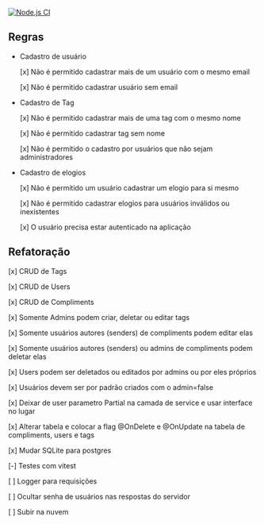 [![Node.js CI](https://github.com/dan-santos/valoriza/actions/workflows/node.js.yml/badge.svg)](https://github.com/dan-santos/valoriza/actions/workflows/node.js.yml)
## Regras
- Cadastro de usuário

  [x] Não é permitido cadastrar mais de um usuário com o mesmo email

  [x] Não é permitido cadastrar usuário sem email

- Cadastro de Tag
  
  [x] Não é permitido cadastrar mais de uma tag com o mesmo nome

  [x] Não é permitido cadastrar tag sem nome

  [x] Não é permitido o cadastro por usuários que não sejam administradores

- Cadastro de elogios

  [x] Não é permitido um usuário cadastrar um elogio para si mesmo

  [x] Não é permitido cadastrar elogios para usuários inválidos ou inexistentes

  [x] O usuário precisa estar autenticado na aplicação

## Refatoração
  
  [x] CRUD de Tags

  [x] CRUD de Users

  [x] CRUD de Compliments

  [x] Somente Admins podem criar, deletar ou editar tags

  [x] Somente usuários autores (senders) de compliments podem editar elas

  [x] Somente usuários autores (senders) ou admins de compliments podem deletar elas

  [x] Users podem ser deletados ou editados por admins ou por eles próprios

  [x] Usuários devem ser por padrão criados com o admin=false

  [x] Deixar de user parametro Partial<T> na camada de service e usar interface no lugar

  [x] Alterar tabela e colocar a flag @OnDelete e @OnUpdate na tabela de compliments, users e tags

  [x] Mudar SQLite para postgres
  
  [-] Testes com vitest

  [ ] Logger para requisições

  [ ] Ocultar senha de usuários nas respostas do servidor

  [ ] Subir na nuvem
